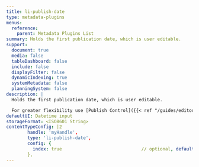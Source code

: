 ```yaml
---
title: li-publish-date
type: metadata-plugins
menus:
  reference:
    parent: Metadata Plugins List
summary: Holds the first publication date, which is user editable.
support:
  document: true
  media: false
  tableDashboard: false
  include: false
  displayFilter: false
  dynamicIndexing: true
  systemMetadata: false
  planningSystem: false
description: |
  Holds the first publication date, which is user editable.

  For greater flexibility use [Publish Control]({{< ref "/guides/editor/publish-control">}}) instead.
defaultUI: Datetime input
storageFormat: <ISO8601 String>
contentTypeConfig: |2
        handle: 'myHandle',
        type: 'li-publish-date',
        config: {
          index: true                              // optional, default: false. {{< added-in "release-2023-07" >}}
        },
---
```

